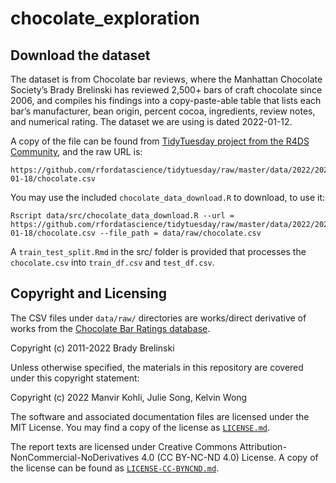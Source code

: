 # chocolate_exploration

## Download the dataset

The dataset is from Chocolate bar reviews, where the Manhattan Chocolate Society’s Brady Brelinski has reviewed 2,500+ bars of craft chocolate since 2006, and compiles his findings into a copy-paste-able table that lists each bar’s manufacturer, bean origin, percent cocoa, ingredients, review notes, and numerical rating. The dataset we are using is dated 2022-01-12.

A copy of the file can be found from [TidyTuesday project from the R4DS Community](https://github.com/rfordatascience/tidytuesday), and the raw URL is:

```
https://github.com/rfordatascience/tidytuesday/raw/master/data/2022/2022-01-18/chocolate.csv
```

You may use the included `chocolate_data_download.R` to download, to use it:

```
Rscript data/src/chocolate_data_download.R --url = https://github.com/rfordatascience/tidytuesday/raw/master/data/2022/2022-01-18/chocolate.csv --file_path = data/raw/chocolate.csv
```

A `train_test_split.Rmd` in the src/ folder is provided that processes the `chocolate.csv` into `train_df.csv` and `test_df.csv`.

## Copyright and Licensing

The CSV files under `data/raw/` directories are works/direct derivative of works from the [Chocolate Bar Ratings database](http://flavorsofcacao.com/chocolate_database.html).

Copyright (c) 2011-2022 Brady Brelinski

Unless otherwise specified, the materials in this repository are covered under this copyright statement:

Copyright (c) 2022 Manvir Kohli, Julie Song, Kelvin Wong

The software and associated documentation files are licensed under the MIT License. You may find a copy of the license as [`LICENSE.md`](./LICENSE.md).

The report texts are licensed under Creative Commons Attribution-NonCommercial-NoDerivatives 4.0 (CC BY-NC-ND 4.0) License. A copy of the license can be found as [`LICENSE-CC-BYNCND.md`](./LICENSE-CC-BYNCND.md).